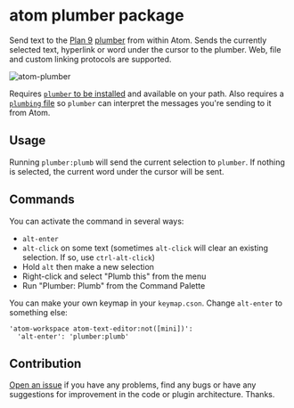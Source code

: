 # atom plumber package

Send text to the [Plan 9](https://swtch.com/plan9port/) [plumber](https://swtch.com/plan9port/man/man4/plumber.html) from within Atom. Sends the currently selected text, hyperlink or word under the cursor to the plumber. Web, file and custom linking protocols are supported.

![atom-plumber](https://cloud.githubusercontent.com/assets/9103375/20638523/2a99ab96-b35e-11e6-9463-1fb8165d73ee.gif)

Requires [`plumber` to be installed](https://github.com/9fans/plan9port/) and available on your path. Also requires a [`plumbing` file](https://gist.github.com/anonymous/6eb874ca9475449b25831c4ba9a25331) so `plumber` can interpret the messages you're sending to it from Atom.

## Usage

Running `plumber:plumb` will send the current selection to `plumber`. If nothing is selected, the current word under the cursor will be sent.

## Commands

You can activate the command in several ways:

* `alt-enter`
* `alt-click` on some text (sometimes `alt-click` will clear an existing selection. If so, use `ctrl-alt-click`)
* Hold `alt` then make a new selection
* Right-click and select "Plumb this" from the menu
* Run "Plumber: Plumb" from the Command Palette

You can make your own keymap in your `keymap.cson`. Change `alt-enter` to something else:

```
'atom-workspace atom-text-editor:not([mini])':
  'alt-enter': 'plumber:plumb'
```

## Contribution

[Open an issue](https://github.com/Zettelkasten-Method/atom-plumber/issues) if you have any problems, find any bugs or have any suggestions for improvement in the code or plugin architecture. Thanks.
